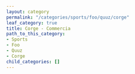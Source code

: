 ```yaml
---
layout: category
permalink: "/categories/sports/foo/quuz/corge"
leaf_category: true
title: Corge - Commercia
path_to_this_category:
- Sports
- Foo
- Quuz
- Corge
child_categories: []
---
```

